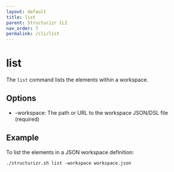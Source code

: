 ```yaml
---
layout: default
title: list
parent: Structurizr CLI
nav_order: 7
permalink: /cli/list
---
```


# list

The `list` command lists the elements within a workspace.

## Options

- -workspace: The path or URL to the workspace JSON/DSL file (required)

## Example

To list the elements in a JSON workspace definition:

```
./structurizr.sh list -workspace workspace.json
```